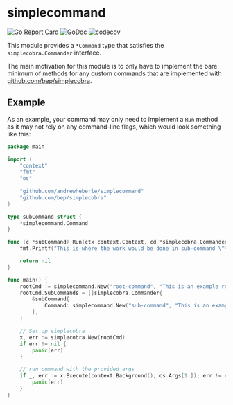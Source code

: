 # simplecommand

[![Go Report Card](https://goreportcard.com/badge/github.com/andrewheberle/simplecommand)](https://goreportcard.com/report/github.com/andrewheberle/simplecommand)
[![GoDoc](https://godoc.org/github.com/andrewheberle/simplecommand?status.svg)](https://godoc.org/github.com/andrewheberle/simplecommand)
[![codecov](https://codecov.io/gh/andrewheberle/simplecommand/graph/badge.svg?token=JEFWB2U0GY)](https://codecov.io/gh/andrewheberle/simplecommand)

This module provides a `*Command` type that satisfies the `simplecobra.Commander` interface.

The main motivation for this module is to only have to implement the bare minimum of methods for any custom commands that are implemented with [github.com/bep/simplecobra](https://github.com/bep/simplecobra).

## Example

As an example, your command may only need to implement a `Run` method as it may not rely on any command-line flags, which would look something like this:

```go
package main

import (
    "context"
    "fmt"
    "os"
    
    "github.com/andrewheberle/simplecommand"
    "github.com/bep/simplecobra"
)

type subCommand struct {
    *simplecommand.Command
}

func (c *subCommand) Run(ctx context.Context, cd *simplecobra.Commandeer, args []string) error {
    fmt.Printf("This is where the work would be done in sub-command \"%s\" for \"%s\"\n", c.Name(), cd.Root.Command.Name())

    return nil
}

func main() {
    rootCmd := simplecommand.New("root-command", "This is an example root-command")
    rootCmd.SubCommands = []simplecobra.Commander{
        &subCommand{
            Command: simplecommand.New("sub-command", "This is an example sub-command"),
        },
    }

    // Set up simplecobra
    x, err := simplecobra.New(rootCmd)
    if err != nil {
        panic(err)
    }

    // run command with the provided args
    if _, err := x.Execute(context.Background(), os.Args[1:]); err != nil {
        panic(err)
    }
}
```
